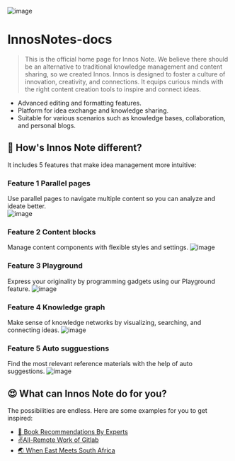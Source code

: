 ![image](https://github.com/InnosNotes/InnosNotes-docs/blob/main/main-Component-ps.png)

# InnosNotes-docs

> This is the official home page for Innos Note.
We believe there should be an alternative to traditional knowledge management and content sharing, so we created Innos. Innos is designed to foster a culture of innovation, creativity, and connections. It equips curious minds with the right content creation tools to inspire and connect ideas.

- Advanced editing and formatting features. 
- Platform for idea exchange and knowledge sharing. 
- Suitable for various scenarios such as knowledge bases, collaboration, and personal blogs. 


## 🤔 How's Innos Note different?
It includes 5 features that make idea management more intuitive:


### Feature 1 Parallel pages
Use parallel pages to navigate multiple content so you can analyze and ideate better.  
![image](https://github.com/InnosNotes/InnosNotes-docs/blob/main/parallel-pages.png)


### Feature 2 Content blocks
Manage content components with flexible styles and settings. 
![image](https://github.com/InnosNotes/InnosNotes-docs/blob/main/logo-pages.png)


### Feature 3 Playground
Express your originality by programming gadgets using our Playground feature.
![image](https://github.com/InnosNotes/InnosNotes-docs/blob/main/Playground.png)

### Feature 4 Knowledge graph
Make sense of knowledge networks by visualizing, searching, and connecting ideas. 
![image](https://github.com/InnosNotes/InnosNotes-docs/blob/main/introduction.png)


### Feature 5 Auto sugguestions
Find the most relevant reference materials with the help of auto suggestions.
![image](https://github.com/InnosNotes/InnosNotes-docs/blob/main/link.png)

## 😍 What can Innos Note do for you?
The possibilities are endless. Here are some examples for you to get inspired:

- [📖 Book Recommendations By Experts](https://innos.io/space/7ecfa27d-bda6-c188-4418-f4189244b425?ps=7ecfa27d-bda6-c188-4418-f4189244b425&s=github)
- [✌️All-Remote Work of Gitlab](https://innos.io/space/20bbddec-49c1-854b-bee3-bf735d19c765?ps=20bbddec-49c1-854b-bee3-bf735d19c765&s=github)
- [🌏 When East Meets South Africa](https://innos.io/space/bf1a5153-1918-1551-5d87-b2734968591c?p=bf1a5153-1918-1551-5d87-b2734968591c&s=github)
